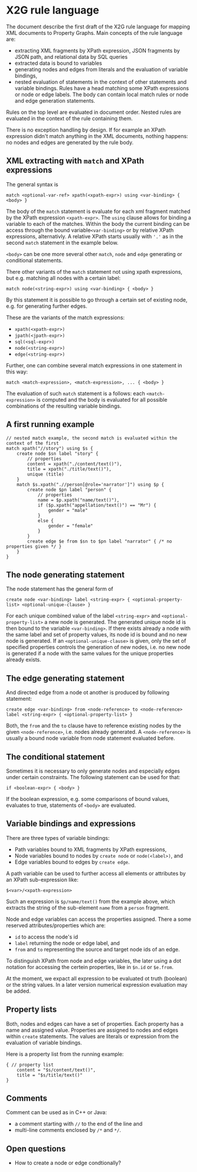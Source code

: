 # X2G rule language

The document describe the first draft of the X2G rule language for mapping XML documents to Property Graphs.  Main concepts of the rule language are:
* extracting XML fragments by XPath expression, JSON fragments by JSON path, and relational data by SQL queries
* extracted data is bound to variables
* generating nodes and edges from literals and the evaluation of variable bindings,
* nested evaluation of statements in the context of other statements and variable bindings.
Rules have a head matching some XPath expressions or node or edge labels.  The body can contain local match rules or node and edge generation statements.

Rules on the top level are evaluated in document order.  Nested rules are evaluated in the context of the rule containing them.
  
There is no exception handling by design.  If for example an XPath expression didn't match anything in the XML documents, nothing happens: no nodes and edges are generated by the rule body.

## XML extracting with `match` and XPath expressions

The general syntax is

`match <optional-var-ref> xpath(<xpath-expr>) using <var-binding> { <body> }`

The body of the `match` statement is evaluate for each xml fragment matched by the XPath expression `<xpath-expr>`.  The `using` clause allows for binding a variable to each of the matches.  Within the body the current binding can be access through the bound variable`<var-binding>` or by relative XPath expressions, alternativly.  A relative XPath starts usually with `'.'` as in the second `match` statement in the example below.

`<body>` can be one more several other `match`, `node` and `edge` generating or conditional statements.

There other variants of the `match` statement not using xpath expressions, but e.g. matching all nodes with a certain label:

`match node(<string-expr>) using <var-binding> { <body> }`

By this statement it is possible to go through a certain set of existing node, e.g. for generating further edges.

These are the variants of the match expressions:
* `xpath(<xpath-expr>)`
* `jpath(<jpath-expr>)`
* `sql(<sql-expr>)`
* `node(<string-expr>)`
* `edge(<string-expr>)`

Further, one can combine several match expressions in one statement in this way:

`match <match-expression>, <match-expression>, ... { <body> }`

The evaluation of such `match` statement is a follows: each `<match-expression>` is computed and the body is evaluated for all possible combinations of the resulting variable bindings.

## A first running example

```
// nested match example, the second match is evaluated within the context of the first
match xpath("//story") using $s {
	create node $sn label "story" {
		// properties
		content = xpath("./content/text()"),
		title = xpath("./title/text()"),
		unique (title)
	}
	match $s.xpath(".//person[@role='narrator']") using $p {
		create node $pn label "person" {
			// properties
			name = $p.xpath("name/text()"),
			if ($p.xpath("appellation/text()") == "Mr") {
				gender = "male"
			}
			else {
				gender = "female"
			}
		}
		create edge $e from $sn to $pn label "narrator" { /* no properties given */ }
	}
}
```

## The node generating statement

The node statement has the general form of

`create node <var-binding> label <string-expr> { <optional-property-list> <optional-unique-clause> }`

For each unique combined value of the label `<string-expr>` and `<optional-property-list>` a new node is generated.  The generated unique node id is then bound to the variable `<var-binding>`.  If there exists already a node with the same label and set of property values, its node id is bound and no new node is generated.  If an `<optional-unique-clause>` is given, only the set of specified properties controls the generation of new nodes, i.e. no new node is generated if a node with the same values for the unique properties already exists.

## The edge generating statement

And directed edge from a node ot another is produced by following statement:

`create edge <var-binding> from <node-reference> to <node-reference> label <string-expr> { <optional-property-list> }`

Both, the `from` and the `to` clause have to reference existing nodes by the given `<node-reference>`, i.e. nodes already generated.  A `<node-reference>` is usually a bound node variable from node statement evaluated before.

## The conditional statement

Sometimes it is necessary to only generate nodes and especially edges under certain constraints.  The following statement can be used for that:

`if <boolean-expr> { <body> }`

If the boolean expression, e.g. some comparisons of bound values, evaluates to true, statements of `<body>` are evaluated.

## Variable bindings and expressions

There are three types of variable bindings:

* Path variables bound to XML fragments by XPath expressions,
* Node variables bound to nodes by `create node` or `node(<label>)`, and
* Edge variables bound to edges by `create edge`.

A path variable can be used to further access all elements or attributes by an XPath sub-expression like:

`$<var>/<xpath-expression>`

Such an expression is `$p/name/text()` from the example above, which extracts the string of the sub-element `name` from a `person` fragment.

Node and edge variables can access the properties assigned. There a some reserved attributes/properties which are:
* `id` to access the node's id
* `label` returning the node or edge label, and
* `from` and `to` representing the source and target node ids of an edge.

To distinguish XPath from node and edge variables, the later using a dot notation for accessing the certein properties, like in `$n.id` or `$e.from`.

At the moment, we expact all expression to be evaluated ot truth (boolean) or the string values.  In a later version numerical expression evaluation may be added.

## Property lists

Both, nodes and edges can have a set of properties.  Each property has a name and assigned value.  Properties are assigned to nodes and edges within `create` statements.  The values are literals or expression from the evaluation of variable bindings.

Here is a property list from the running example:
```
{ // property list
    content = "$s/content/text()",
    title = "$s/title/text()"
}
```

## Comments

Comment can be used as in C++ or Java:
* a comment starting with `//` to the end of the line and
* multi-line comments enclosed by `/*` and `*/`.

## Open questions
* How to create a node or edge condtionally?
